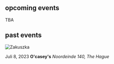 ## opcoming events

TBA

## past events

![Zakuszka](./assets/banner-o-casey-s.png)

Juli 8, 2023
**O'casey's**
_Noordeinde 140, The Hague_
